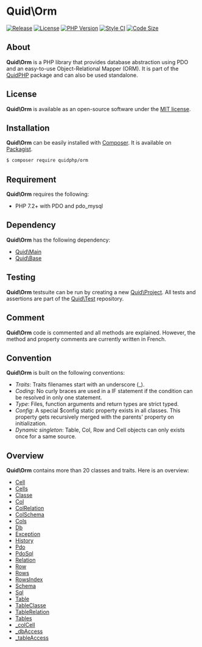 # Quid\Orm
[![Release](https://img.shields.io/github/v/release/quidphp/orm)](https://packagist.org/packages/quidphp/orm)
[![License](https://img.shields.io/github/license/quidphp/orm)](https://github.com/quidphp/orm/blob/master/LICENSE)
[![PHP Version](https://img.shields.io/packagist/php-v/quidphp/orm)](https://www.php.net)
[![Style CI](https://styleci.io/repos/203672588/shield)](https://styleci.io)
[![Code Size](https://img.shields.io/github/languages/code-size/quidphp/orm)](https://github.com/quidphp/orm)

## About
**Quid\Orm** is a PHP library that provides database abstraction using PDO and an easy-to-use Object-Relational Mapper (ORM). It is part of the [QuidPHP](https://github.com/quidphp/project) package and can also be used standalone. 

## License
**Quid\Orm** is available as an open-source software under the [MIT license](LICENSE).

## Installation
**Quid\Orm** can be easily installed with [Composer](https://getcomposer.org). It is available on [Packagist](https://packagist.org/packages/quidphp/orm).
``` bash
$ composer require quidphp/orm
```

## Requirement
**Quid\Orm** requires the following:
- PHP 7.2+ with PDO and pdo_mysql

## Dependency
**Quid\Orm** has the following dependency:
- [Quid\Main](https://github.com/quidphp/main)
- [Quid\Base](https://github.com/quidphp/base)

## Testing
**Quid\Orm** testsuite can be run by creating a new [Quid\Project](https://github.com/quidphp/project). All tests and assertions are part of the [Quid\Test](https://github.com/quidphp/test) repository.

## Comment
**Quid\Orm** code is commented and all methods are explained. However, the method and property comments are currently written in French.

## Convention
**Quid\Orm** is built on the following conventions:
- *Traits*: Traits filenames start with an underscore (_).
- *Coding*: No curly braces are used in a IF statement if the condition can be resolved in only one statement.
- *Type*: Files, function arguments and return types are strict typed.
- *Config*: A special $config static property exists in all classes. This property gets recursively merged with the parents' property on initialization.
- *Dynamic singleton*: Table, Col, Row and Cell objects can only exists once for a same source.

## Overview
**Quid\Orm** contains more than 20 classes and traits. Here is an overview:
- [Cell](src/Cell.php)
- [Cells](src/Cells.php)
- [Classe](src/Classe.php)
- [Col](src/Col.php)
- [ColRelation](src/ColRelation.php)
- [ColSchema](src/ColSchema.php)
- [Cols](src/Cols.php)
- [Db](src/Db.php)
- [Exception](src/Exception.php)
- [History](src/History.php)
- [Pdo](src/Pdo.php)
- [PdoSql](src/PdoSql.php)
- [Relation](src/Relation.php)
- [Row](src/Row.php)
- [Rows](src/Rows.php)
- [RowsIndex](src/RowsIndex.php)
- [Schema](src/Schema.php)
- [Sql](src/Sql.php)
- [Table](src/Table.php)
- [TableClasse](src/TableClasse.php)
- [TableRelation](src/TableRelation.php)
- [Tables](src/Tables.php)
- [_colCell](src/_colCell.php)
- [_dbAccess](src/_dbAccess.php)
- [_tableAccess](src/_tableAccess.php)
